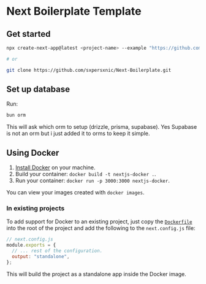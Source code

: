 # Next Boilerplate Template

## Get started

```sh
npx create-next-app@latest <project-name> --example "https://github.com/sxpersxnic/Next-Boilerplate"

# or

git clone https://github.com/sxpersxnic/Next-Boilerplate.git
```

## Set up database

Run:

```sh
bun orm
```

This will ask which orm to setup (drizzle, prisma, supabase). Yes Supabase is not an orm but i just added it to orms to keep it simple.

## Using Docker

1. [Install Docker](https://docs.docker.com/get-docker/) on your machine.
1. Build your container: `docker build -t nextjs-docker .`.
1. Run your container: `docker run -p 3000:3000 nextjs-docker`.

You can view your images created with `docker images`.

### In existing projects

To add support for Docker to an existing project, just copy the [`Dockerfile`](https://github.com/sxpersxnic/Next-Boilerplate/tree/main/Dockerfile) into the root of the project and add the following to the `next.config.js` file:

```js
// next.config.js
module.exports = {
  // ... rest of the configuration.
  output: "standalone",
};
```

This will build the project as a standalone app inside the Docker image.
